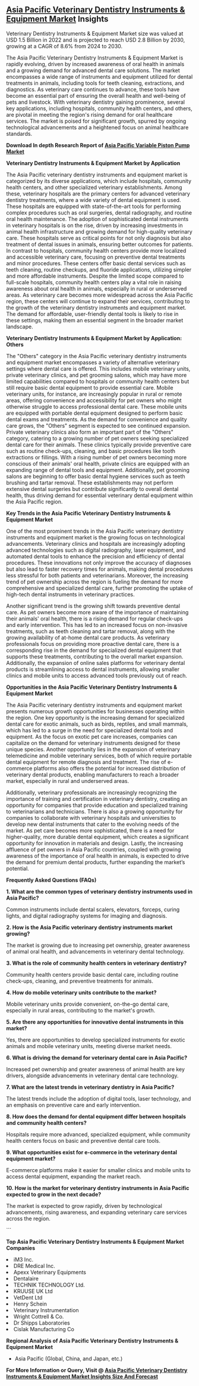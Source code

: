 <h2><a href="https://www.verifiedmarketreports.com/download-sample/?rid=482652&amp;utm_source=Github-Feb&amp;utm_medium=225" target="_blank">Asia Pacific Veterinary Dentistry Instruments & Equipment Market</a> Insights</h2><p>Veterinary Dentistry Instruments & Equipment Market size was valued at USD 1.5 Billion in 2022 and is projected to reach USD 2.8 Billion by 2030, growing at a CAGR of 8.6% from 2024 to 2030.</p><p><p>The Asia Pacific Veterinary Dentistry Instruments & Equipment Market is rapidly evolving, driven by increased awareness of oral health in animals and a growing demand for advanced dental care solutions. The market encompasses a wide range of instruments and equipment utilized for dental treatments in animals, including tools for teeth cleaning, extractions, and diagnostics. As veterinary care continues to advance, these tools have become an essential part of ensuring the overall health and well-being of pets and livestock. With veterinary dentistry gaining prominence, several key applications, including hospitals, community health centers, and others, are pivotal in meeting the region's rising demand for oral healthcare services. The market is poised for significant growth, spurred by ongoing technological advancements and a heightened focus on animal healthcare standards. <p><strong>Download In depth Research Report of <a href="https://www.verifiedmarketreports.com/download-sample/?rid=236118&amp;utm_source=Pulse-Dec&amp;utm_medium=225" target="_blank">Asia Pacific Variable Piston Pump Market</a></strong></p></p> <p><strong>Veterinary Dentistry Instruments & Equipment Market by Application</strong></p> <p>The Asia Pacific veterinary dentistry instruments and equipment market is categorized by its diverse applications, which include hospitals, community health centers, and other specialized veterinary establishments. Among these, veterinary hospitals are the primary centers for advanced veterinary dentistry treatments, where a wide variety of dental equipment is used. These hospitals are equipped with state-of-the-art tools for performing complex procedures such as oral surgeries, dental radiography, and routine oral health maintenance. The adoption of sophisticated dental instruments in veterinary hospitals is on the rise, driven by increasing investments in animal health infrastructure and growing demand for high-quality veterinary care. These hospitals serve as critical points for not only diagnosis but also treatment of dental issues in animals, ensuring better outcomes for patients. In contrast to hospitals, community health centers provide more localized and accessible veterinary care, focusing on preventive dental treatments and minor procedures. These centers offer basic dental services such as teeth cleaning, routine checkups, and fluoride applications, utilizing simpler and more affordable instruments. Despite the limited scope compared to full-scale hospitals, community health centers play a vital role in raising awareness about oral health in animals, especially in rural or underserved areas. As veterinary care becomes more widespread across the Asia Pacific region, these centers will continue to expand their services, contributing to the growth of the veterinary dentistry instruments and equipment market. The demand for affordable, user-friendly dental tools is likely to rise in these settings, making them an essential segment in the broader market landscape.</p> <p><strong>Veterinary Dentistry Instruments & Equipment Market by Application: Others</strong></p> <p>The "Others" category in the Asia Pacific veterinary dentistry instruments and equipment market encompasses a variety of alternative veterinary settings where dental care is offered. This includes mobile veterinary units, private veterinary clinics, and pet grooming salons, which may have more limited capabilities compared to hospitals or community health centers but still require basic dental equipment to provide essential care. Mobile veterinary units, for instance, are increasingly popular in rural or remote areas, offering convenience and accessibility for pet owners who might otherwise struggle to access professional dental care. These mobile units are equipped with portable dental equipment designed to perform basic dental exams and treatments. As the demand for convenience and quality care grows, the "Others" segment is expected to see continued expansion. Private veterinary clinics also form an important part of the "Others" category, catering to a growing number of pet owners seeking specialized dental care for their animals. These clinics typically provide preventive care such as routine check-ups, cleaning, and basic procedures like tooth extractions or fillings. With a rising number of pet owners becoming more conscious of their animals' oral health, private clinics are equipped with an expanding range of dental tools and equipment. Additionally, pet grooming salons are beginning to offer basic dental hygiene services such as teeth brushing and tartar removal. These establishments may not perform extensive dental surgeries but contribute significantly to overall dental health, thus driving demand for essential veterinary dental equipment within the Asia Pacific region.</p> <p><strong>Key Trends in the Asia Pacific Veterinary Dentistry Instruments & Equipment Market</strong></p> <p>One of the most prominent trends in the Asia Pacific veterinary dentistry instruments and equipment market is the growing focus on technological advancements. Veterinary clinics and hospitals are increasingly adopting advanced technologies such as digital radiography, laser equipment, and automated dental tools to enhance the precision and efficiency of dental procedures. These innovations not only improve the accuracy of diagnoses but also lead to faster recovery times for animals, making dental procedures less stressful for both patients and veterinarians. Moreover, the increasing trend of pet ownership across the region is fueling the demand for more comprehensive and specialized dental care, further promoting the uptake of high-tech dental instruments in veterinary practices.</p> <p>Another significant trend is the growing shift towards preventive dental care. As pet owners become more aware of the importance of maintaining their animals' oral health, there is a rising demand for regular check-ups and early intervention. This has led to an increased focus on non-invasive treatments, such as teeth cleaning and tartar removal, along with the growing availability of at-home dental care products. As veterinary professionals focus on providing more proactive dental care, there is a corresponding rise in the demand for specialized dental equipment that supports these treatments, contributing to the overall market expansion. Additionally, the expansion of online sales platforms for veterinary dental products is streamlining access to dental instruments, allowing smaller clinics and mobile units to access advanced tools previously out of reach.</p> <p><strong>Opportunities in the Asia Pacific Veterinary Dentistry Instruments & Equipment Market</strong></p> <p>The Asia Pacific veterinary dentistry instruments and equipment market presents numerous growth opportunities for businesses operating within the region. One key opportunity is the increasing demand for specialized dental care for exotic animals, such as birds, reptiles, and small mammals, which has led to a surge in the need for specialized dental tools and equipment. As the focus on exotic pet care increases, companies can capitalize on the demand for veterinary instruments designed for these unique species. Another opportunity lies in the expansion of veterinary telemedicine and mobile veterinary services, both of which require portable dental equipment for remote diagnosis and treatment. The rise of e-commerce platforms also offers the potential for increased distribution of veterinary dental products, enabling manufacturers to reach a broader market, especially in rural and underserved areas.</p> <p>Additionally, veterinary professionals are increasingly recognizing the importance of training and certification in veterinary dentistry, creating an opportunity for companies that provide education and specialized training to veterinarians and technicians. There is also a growing opportunity for companies to collaborate with veterinary hospitals and universities to develop new dental instruments that cater to the evolving needs of the market. As pet care becomes more sophisticated, there is a need for higher-quality, more durable dental equipment, which creates a significant opportunity for innovation in materials and design. Lastly, the increasing affluence of pet owners in Asia Pacific countries, coupled with growing awareness of the importance of oral health in animals, is expected to drive the demand for premium dental products, further expanding the market’s potential.</p> <p><strong>Frequently Asked Questions (FAQs)</strong></p> <p><strong>1. What are the common types of veterinary dentistry instruments used in Asia Pacific?</strong></p> <p>Common instruments include dental scalers, elevators, forceps, curing lights, and digital radiography systems for imaging and diagnosis.</p> <p><strong>2. How is the Asia Pacific veterinary dentistry instruments market growing?</strong></p> <p>The market is growing due to increasing pet ownership, greater awareness of animal oral health, and advancements in veterinary dental technology.</p> <p><strong>3. What is the role of community health centers in veterinary dentistry?</strong></p> <p>Community health centers provide basic dental care, including routine check-ups, cleaning, and preventive treatments for animals.</p> <p><strong>4. How do mobile veterinary units contribute to the market?</strong></p> <p>Mobile veterinary units provide convenient, on-the-go dental care, especially in rural areas, contributing to the market's growth.</p> <p><strong>5. Are there any opportunities for innovative dental instruments in this market?</strong></p> <p>Yes, there are opportunities to develop specialized instruments for exotic animals and mobile veterinary units, meeting diverse market needs.</p> <p><strong>6. What is driving the demand for veterinary dental care in Asia Pacific?</strong></p> <p>Increased pet ownership and greater awareness of animal health are key drivers, alongside advancements in veterinary dental care technology.</p> <p><strong>7. What are the latest trends in veterinary dentistry in Asia Pacific?</strong></p> <p>The latest trends include the adoption of digital tools, laser technology, and an emphasis on preventive care and early intervention.</p> <p><strong>8. How does the demand for dental equipment differ between hospitals and community health centers?</strong></p> <p>Hospitals require more advanced, specialized equipment, while community health centers focus on basic and preventive dental care tools.</p> <p><strong>9. What opportunities exist for e-commerce in the veterinary dental equipment market?</strong></p> <p>E-commerce platforms make it easier for smaller clinics and mobile units to access dental equipment, expanding the market reach.</p> <p><strong>10. How is the market for veterinary dentistry instruments in Asia Pacific expected to grow in the next decade?</strong></p> <p>The market is expected to grow rapidly, driven by technological advancements, rising awareness, and expanding veterinary care services across the region.</p> ```</p><p><strong>Top Asia Pacific Veterinary Dentistry Instruments & Equipment Market Companies</strong></p><div data-test-id=""><p><li>iM3 Inc.</li><li> DRE Medical Inc.</li><li> Apexx Veterinary Equipments</li><li> Dentalaire</li><li> TECHNIK TECHNOLOGY Ltd.</li><li> KRUUSE UK Ltd</li><li> VetDent Ltd</li><li> Henry Schein</li><li> Veterinary Instrumentation</li><li> Wright Cottrell & Co.</li><li> Dr Shipps Laboratories</li><li> Cislak Manufacturing Co</li></p><div><strong>Regional Analysis of&nbsp;Asia Pacific Veterinary Dentistry Instruments & Equipment Market</strong></div><ul><li dir="ltr"><p dir="ltr">Asia Pacific (Global, China, and Japan, etc.)</p></li></ul><p><strong>For More Information or Query, Visit @&nbsp;</strong><strong><a href="https://www.verifiedmarketreports.com/product/veterinary-dentistry-instruments-equipment-market-size-and-forecast/?utm_source=Github-Feb&amp;utm_medium=225" target="_blank">Asia Pacific Veterinary Dentistry Instruments & Equipment Market Insights Size And Forecast</a></strong></p></div><h2>&nbsp;</h2><div data-test-id="">&nbsp;</div>

